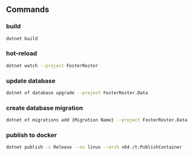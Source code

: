 ## Commands
### build
```sh
dotnet build
```

### hot-reload
```sh
dotnet watch --project FosterRoster
```

### update database
```sh
dotnet ef database upgrade --project FosterRoster.Data
```

### create database migration
```sh
dotnet ef migrations add {Migration Name} --project FosterRoster.Data
```

### publish to docker
```sh
dotnet publish -c Release --os linux --arch x64 /t:PublishContainer
```